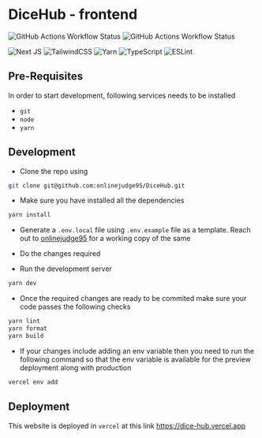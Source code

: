 # DiceHub - frontend

![GitHub Actions Workflow Status](https://img.shields.io/github/actions/workflow/status/onlinejudge95/DiceHub/ci-ui.yml?style=flat-square&logo=githubactions&logoSize=amg&label=CI%20-%20UI)
![GitHub Actions Workflow Status](https://img.shields.io/github/actions/workflow/status/onlinejudge95/DiceHub/cd-ui.yml?style=flat-square&logo=githubactions&logoSize=amg&label=CD%20-%20UI)

![Next JS](https://img.shields.io/badge/Next-black?style=for-the-badge&logo=next.js&logoColor=white)
![TailwindCSS](https://img.shields.io/badge/tailwindcss-%2338B2AC.svg?style=for-the-badge&logo=tailwind-css&logoColor=white)
![Yarn](https://img.shields.io/badge/yarn-%232C8EBB.svg?style=for-the-badge&logo=yarn&logoColor=white)
![TypeScript](https://img.shields.io/badge/typescript-%23007ACC.svg?style=for-the-badge&logo=typescript&logoColor=white)
![ESLint](https://img.shields.io/badge/ESLint-4B3263?style=for-the-badge&logo=eslint&logoColor=white)

## Pre-Requisites

In order to start development, following services needs to be installed

- `git`
- `node`
- `yarn`

## Development

- Clone the repo using

```bash
git clone git@github.com:onlinejudge95/DiceHub.git
```

- Make sure you have installed all the dependencies

```bash
yarn install
```

- Generate a `.env.local` file using `.env.example` file as a template. Reach out to [onlinejudge95](mailto:onlinejudge95@gmail.com) for a working copy of the same

- Do the changes required

- Run the development server

```bash
yarn dev
```

- Once the required changes are ready to be commited make sure your code passes the following checks

```bash
yarn lint
yarn format
yarn build
```

- If your changes include adding an env variable then you need to run the following command so that the env variable is available for the preview deployment along with production

```bash
vercel env add
```

## Deployment

This website is deployed in `vercel` at this link https://dice-hub.vercel.app
